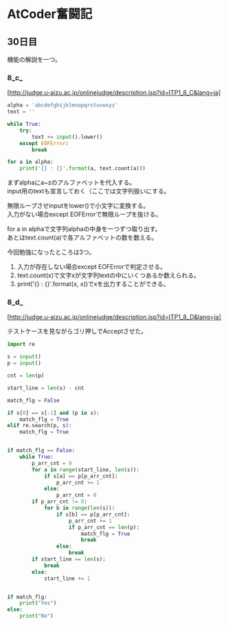 # AtCoder奮闘記
## 30日目

機能の解説を一つ。    
### 8_c_
[http://judge.u-aizu.ac.jp/onlinejudge/description.jsp?id=ITP1_8_C&lang=ja]

```python
alpha = 'abcdefghijklmnopqrstuvwxyz'
text = ''

while True:
    try:
        text += input().lower()
    except EOFError:
        break

for a in alpha:
    print('{} : {}'.format(a, text.count(a)))
```

まずalphaにa~zのアルファベットを代入する。    
input用のtextも宣言しておく（ここでは文字列扱いにする。    

無限ループさせinputをlower()で小文字に変換する。    
入力がない場合except EOFErrorで無限ループを抜ける。   

for a in alphaで文字列alphaの中身を一つずつ取り出す。    
あとはtext.count(a)で各アルファベットの数を数える。    

今回勉強になったところは3つ。   
1. 入力が存在しない場合except EOFErrorで判定させる。    
2. text.count(x)で文字xが文字列textの中にいくつあるか数えられる。    
3. print('{} : {}'.format(x, x))でxを出力することができる。    

### 8_d_
[http://judge.u-aizu.ac.jp/onlinejudge/description.jsp?id=ITP1_8_D&lang=ja]

テストケースを見ながらゴリ押しでAcceptさせた。   
```python
import re

s = input()
p = input()

cnt = len(p)

start_line = len(s) - cnt

match_flg = False

if s[0] == s[-1] and (p in s):
    match_flg = True
elif re.search(p, s):
    match_flg = True


if match_flg == False:
    while True:
        p_arr_cnt = 0
        for a in range(start_line, len(s)):
            if s[a] == p[p_arr_cnt]:
                p_arr_cnt += 1
            else:
                p_arr_cnt = 0
        if p_arr_cnt != 0:
            for b in range(len(s)):
                if s[b] == p[p_arr_cnt]:
                    p_arr_cnt += 1
                    if p_arr_cnt == len(p):
                        match_flg = True
                        break
                else:
                    break
        if start_line == len(s):
            break
        else:
            start_line += 1


if match_flg:
    print("Yes")
else:
    print("No")
```
